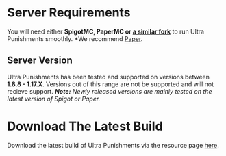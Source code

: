 # Server Requirements
You will need either **SpigotMC, PaperMC or [a similar fork](https://github.com/SpiritenHasArrived/MC/blob/main/Server_Side/server_jars.md#bukkit--a-z)** to run Ultra Punishments smoothly. *We recommend [Paper](https://papermc.io/downloads).
<br>

## Server Version
Ultra Punishments has been tested and supported on versions between **1.8.8 - 1.17.X**. Versions out of this range are not be supported and will not recieve support.
***Note:*** *Newly released versions are mainly tested on the latest version of Spigot or Paper.*
<br>

# Download The Latest Build
Download the latest build of Ultra Punishments via the resource page [here](https://www.spigotmc.org/resources/ultra-punishments.63511/).